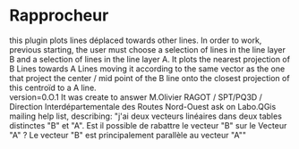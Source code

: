 # Rapprocheur
this plugin plots lines déplaced towards other lines. 
In order to work, previous starting, the user must choose a selection of lines in the line layer B and a selection of lines in the line layer A. It plots the nearest projection of B Lines towards A Lines moving it according to the same vector as the one that project the center / mid point of the B line onto the closest projection of this centroïd to a A line.                            
version=0.O.1
It was create to answer  M.Olivier RAGOT / SPT/PQ3D / Direction Interdépartementale des Routes Nord-Ouest ask on Labo.QGis mailing help list, describing:
"j'ai deux vecteurs linéaires dans deux tables distinctes "B" et "A".  Est il possible de rabattre le vecteur "B" sur le Vecteur "A" ? Le vecteur "B" est principalement parallèle  au vecteur "A""
